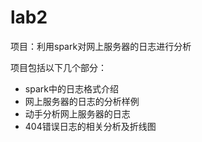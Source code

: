 # lab2

项目：利用spark对网上服务器的日志进行分析

项目包括以下几个部分：

- spark中的日志格式介绍
- 网上服务器的日志的分析样例
- 动手分析网上服务器的日志
- 404错误日志的相关分析及折线图